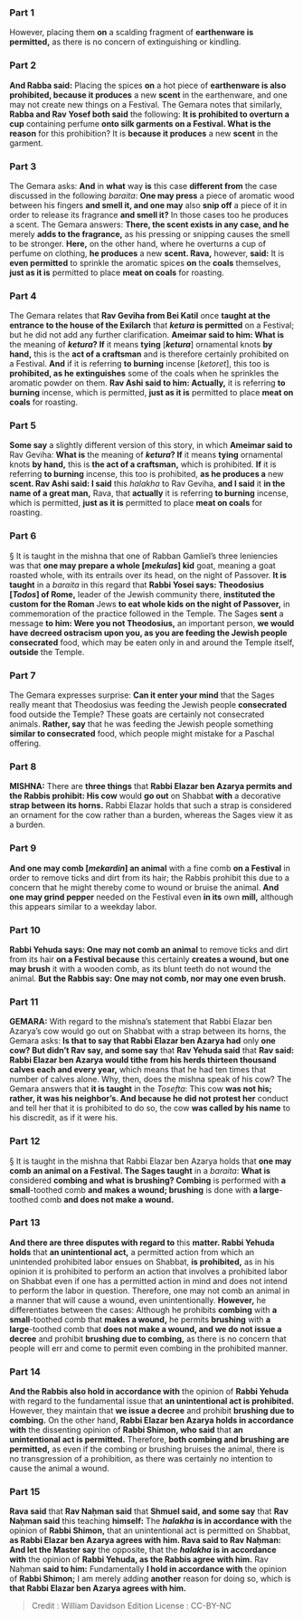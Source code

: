 
### Part 1
However, placing them <b>on</b> a scalding fragment of <b>earthenware is permitted,</b> as there is no concern of extinguishing or kindling.

### Part 2
<b>And Rabba said:</b> Placing the spices <b>on</b> a hot piece of <b>earthenware is also prohibited, because it produces</b> a new <b>scent</b> in the earthenware, and one may not create new things on a Festival. The Gemara notes that similarly, <b>Rabba and Rav Yosef both said</b> the following: <b>It is prohibited to overturn a cup</b> containing perfume <b>onto silk garments on a Festival. What is the reason</b> for this prohibition? It is <b>because it produces</b> a new <b>scent</b> in the garment.

### Part 3
The Gemara asks: <b>And</b> in <b>what</b> way <b>is</b> this case <b>different from</b> the case discussed in the following <i>baraita</i>: <b>One may press</b> a piece of aromatic wood between his fingers <b>and smell it, and one may</b> also <b>snip off</b> a piece of it in order to release its fragrance <b>and smell it?</b> In those cases too he produces a scent. The Gemara answers: <b>There, the scent exists in any case, and he</b> merely <b>adds to the fragrance,</b> as his pressing or snipping causes the smell to be stronger. <b>Here,</b> on the other hand, where he overturns a cup of perfume on clothing, <b>he produces</b> a new <b>scent. Rava,</b> however, <b>said:</b> It is <b>even permitted</b> to sprinkle the aromatic spices <b>on</b> the <b>coals</b> themselves, <b>just as it is</b> permitted to place <b>meat on coals</b> for roasting.

### Part 4
The Gemara relates that <b>Rav Geviha from Bei Katil</b> once <b>taught at the entrance to the house of the Exilarch</b> that <b><i>ketura</i> is permitted</b> on a Festival; but he did not add any further clarification. <b>Ameimar said to him: What is</b> the meaning of <b><i>ketura</i>? If</b> it means <b>tying</b> [<b><i>ketura</i></b>] ornamental knots <b>by hand,</b> this is the <b>act of a craftsman</b> and is therefore certainly prohibited on a Festival. <b>And</b> if it is referring <b>to burning</b> incense [<i>ketoret</i>], this too is <b>prohibited, as he extinguishes</b> some of the coals when he sprinkles the aromatic powder on them. <b>Rav Ashi said to him: Actually,</b> it is referring <b>to burning</b> incense, which is permitted, <b>just as it is</b> permitted to place <b>meat on coals</b> for roasting.

### Part 5
<b>Some say</b> a slightly different version of this story, in which <b>Ameimar said to</b> Rav Geviha: <b>What is</b> the meaning of <b><i>ketura</i>? If</b> it means <b>tying</b> ornamental knots <b>by hand,</b> this is <b>the act of a craftsman,</b> which is prohibited. <b>If</b> it is referring <b>to burning</b> incense, this too is prohibited, <b>as he produces a</b> new <b>scent. Rav Ashi said: I said</b> this <i>halakha</i> to Rav Geviha, <b>and I said</b> it <b>in the name of a great man,</b> Rava, that <b>actually</b> it is referring <b>to burning</b> incense, which is permitted, <b>just as it is</b> permitted to place <b>meat on coals</b> for roasting.

### Part 6
§ It is taught in the mishna that one of Rabban Gamliel’s three leniencies was that <b>one may prepare a whole [<i>mekulas</i>] kid</b> goat, meaning a goat roasted whole, with its entrails over its head, on the night of Passover. <b>It is taught</b> in a <i>baraita</i> in this regard that <b>Rabbi Yosei says: Theodosius [<i>Todos</i>] of Rome,</b> leader of the Jewish community there, <b>instituted the custom for the Roman</b> Jews <b>to eat whole kids on the night of Passover,</b> in commemoration of the practice followed in the Temple. The Sages <b>sent</b> a message <b>to him: Were you not Theodosius,</b> an important person, <b>we would have decreed ostracism upon you, as you are feeding the Jewish people consecrated</b> food, which may be eaten only in and around the Temple itself, <b>outside</b> the Temple.

### Part 7
The Gemara expresses surprise: <b>Can it enter your mind</b> that the Sages really meant that Theodosius was feeding the Jewish people <b>consecrated</b> food outside the Temple? These goats are certainly not consecrated animals. <b>Rather, say</b> that he was feeding the Jewish people something <b>similar to consecrated</b> food, which people might mistake for a Paschal offering.

### Part 8
<strong>MISHNA:</strong> There are <b>three things</b> that <b>Rabbi Elazar ben Azarya permits and the Rabbis prohibit: His cow</b> would <b>go out</b> on Shabbat <b>with</b> a decorative <b>strap between its horns.</b> Rabbi Elazar holds that such a strap is considered an ornament for the cow rather than a burden, whereas the Sages view it as a burden.

### Part 9
<b>And one may comb [<i>mekardin</i>] an animal</b> with a fine comb <b>on a Festival</b> in order to remove ticks and dirt from its hair; the Rabbis prohibit this due to a concern that he might thereby come to wound or bruise the animal. <b>And one may grind pepper</b> needed on the Festival even <b>in its</b> own <b>mill,</b> although this appears similar to a weekday labor.

### Part 10
<b>Rabbi Yehuda says: One may not comb an animal</b> to remove ticks and dirt from its hair <b>on a Festival because</b> this certainly <b>creates a wound, but one may brush</b> it with a wooden comb, as its blunt teeth do not wound the animal. <b>But the Rabbis say: One may not comb, nor may one even brush.</b>

### Part 11
<strong>GEMARA:</strong> With regard to the mishna’s statement that Rabbi Elazar ben Azarya’s cow would go out on Shabbat with a strap between its horns, the Gemara asks: <b>Is that to say that Rabbi Elazar ben Azarya had</b> only <b>one cow? But didn’t Rav say, and some say</b> that <b>Rav Yehuda said</b> that <b>Rav said: Rabbi Elazar ben Azarya would tithe from his herds thirteen thousand calves each and every year,</b> which means that he had ten times that number of calves alone. Why, then, does the mishna speak of his cow? The Gemara answers that <b>it is taught</b> in the <i>Tosefta</i>: This cow <b>was not his; rather, it was his neighbor’s. And because he did not protest her</b> conduct and tell her that it is prohibited to do so, the cow <b>was called by his name</b> to his discredit, as if it were his.

### Part 12
§ It is taught in the mishna that Rabbi Elazar ben Azarya holds that <b>one may comb an animal on a Festival. The Sages taught</b> in a <i>baraita</i>: <b>What is</b> considered <b>combing and what is brushing? Combing</b> is performed with <b>a small</b>-toothed comb <b>and makes a wound; brushing</b> is done with <b>a large</b>-toothed comb <b>and does not make a wound.</b>

### Part 13
<b>And there are three disputes with regard to</b> this <b>matter. Rabbi Yehuda holds</b> that <b>an unintentional act,</b> a permitted action from which an unintended prohibited labor ensues on Shabbat, <b>is prohibited,</b> as in his opinion it is prohibited to perform an action that involves a prohibited labor on Shabbat even if one has a permitted action in mind and does not intend to perform the labor in question. Therefore, one may not comb an animal in a manner that will cause a wound, even unintentionally. <b>However,</b> he differentiates between the cases: Although he prohibits <b>combing</b> with <b>a small</b>-toothed comb that <b>makes a wound,</b> he permits <b>brushing</b> with <b>a large</b>-toothed comb that <b>does not make a wound, and we do not issue a decree</b> and prohibit <b>brushing due to combing,</b> as there is no concern that people will err and come to permit even combing in the prohibited manner.

### Part 14
<b>And the Rabbis also hold in accordance with</b> the opinion of <b>Rabbi Yehuda</b> with regard to the fundamental issue that <b>an unintentional act is prohibited.</b> However, they maintain that <b>we issue a decree</b> and prohibit <b>brushing due to combing.</b> On the other hand, <b>Rabbi Elazar ben Azarya holds in accordance with</b> the dissenting opinion of <b>Rabbi Shimon, who said</b> that <b>an unintentional act is permitted.</b> Therefore, <b>both combing and brushing are permitted,</b> as even if the combing or brushing bruises the animal, there is no transgression of a prohibition, as there was certainly no intention to cause the animal a wound.

### Part 15
<b>Rava said</b> that <b>Rav Naḥman said</b> that <b>Shmuel said, and some say</b> that <b>Rav Naḥman said</b> this teaching <b>himself:</b> The <b><i>halakha</i> is in accordance with</b> the opinion of <b>Rabbi Shimon,</b> that an unintentional act is permitted on Shabbat, <b>as Rabbi Elazar ben Azarya agrees with him. Rava said to Rav Naḥman: And let the Master say</b> the opposite, that the <b><i>halakha</i> is in accordance with</b> the opinion of <b>Rabbi Yehuda, as the Rabbis agree with him.</b> Rav Naḥman <b>said to him:</b> Fundamentally <b>I hold in accordance with</b> the opinion of <b>Rabbi Shimon;</b> I am merely adding <b>another</b> reason for doing so, which is <b>that Rabbi Elazar ben Azarya agrees with him.</b>

>Credit : William Davidson Edition
>License : CC-BY-NC
